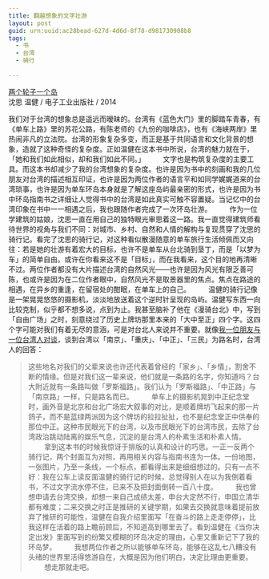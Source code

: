 ```yaml
---
title: 翻越想象的文字壮游
layout: post
guid: urn:uuid:ac28bead-627d-4d6d-8f78-d981730908b8
tags:
  - 书
  - 台湾
  - 骑行
  
---
```


[两个轮子一个岛](http://book.douban.com/subject/25901913/)  
沈思 温健 / 电子工业出版社 / 2014

我们对于台湾的想象总是遥远而暧昧的。台湾有《蓝色大门》里的脚踏车青春，有《单车上路》里的苏花公路，有陈老师的《九份的咖啡店》，也有《海峡两岸》里热闹非凡的立法院。台湾的形象复杂多变，而正是基于共同语言和文化背景的想象，造就了这种奇怪的复杂度。正如温健在这本书中所说，台湾的魅力就在于，「她和我们如此相似，却和我们如此不同。」 
　　 
文字也是构筑复杂度的主要工具。而这本书却减少了我的台湾想象的复杂度。也许是因为书中的刻画和我的几位朋友对台湾的描述相互印证，也许是因为两位作者的语言平和如同学娓娓道来的台湾琐事，也许是因为单车环岛本身就是了解这座岛屿最亲密的形式，也许是因为书中环岛指南书之详细让人觉得书中的台湾是如此真实可触不容置疑。当记忆中的台湾印象在书中一一相遇之后，我也跟随作者完成了一次环岛壮游。 
　　 
作为一位学建筑的姑娘，沈思一直在用自己的独特眼光审思着这一路。我一直觉得建筑师看待世界的视角与我们不同：对城市、乡村、自然和人情的解构与复现贯穿了沈思的骑行记。看完了沈思的骑行记，对这种看似散漫随意的单车旅行生活倾佩而又向往：若是她的壮游有着宏大的目标，也许不是单车从台北骑到垦丁，而是「以梦为车」的简单自由。或许在你看来这不是「目标」，而在我看来，这个目的地再清晰不过。两位作者都没有大片描述台湾的自然风光——也许是因为风光有限乏善可陈，也或许是因为在二位作者眼中，自然风光不是取景器里的焦点。焦点在路途的相遇，在异乡的重逢，在留宿处的酣眠，在单车上的自己。 
　　 
温健的骑行记像是一架晃晃悠悠的摄影机，淡淡地放送着这个逆时针呈现的岛屿。温健写东西一向比较克制，似乎都不想多说，点到为止。我甚至脑补了他在《漫骑台北》中，写到「自由广场」之时，刻意绕过了历史上牌坊那里本来的「大中至正」四个字。这四个字可能对我们有着无尽的意涵，可是对台北人来说并不重要。就像[我一位朋友与一位台湾人对谈](http://brave.huozhe.info/?p=358)，谈到台湾以「南京」、「重庆」、「中正」、「三民」为路名时，台湾人的回答： 
　　 
>这些地名对我们的父辈来说也许还代表着曾经的「家乡」、「乡情」，割舍不断的情缘。但是对我们这一辈来说，他们就是一条路的名字，你知道吗？台大附近就有一条路叫做「罗斯福路」。我们认为「罗斯福路」、「中正路」与「南京路」一样，只是路名而已。 
　　 
单车上的摄影机晃到中正纪念堂时，画外音是北京和台北广场宏大叙事的对比，是顺着牌坊飞起来的那一片鸽子，而不是蓝绿两派因为这个牌坊的拉拉扯扯，也不是纪念堂正中供奉的那位中正。这种市民眼光下的台湾，以及市民眼光下的台湾市民，去除了台湾政治跳动陆离的娱乐气息，沉淀的是台湾人的朴素生活和朴素人情。 
　　 
拿到这本书的时候我惊讶于排版的认真和设计的巧思。一正一反两个骑行记，两个封面互为对照，再用相关内容与指南书连为一体。一份地图，一张图片，乃至一条线，一个标点，都看得出来是细细想过的。只有一点不好：我在公车上读反面温健的骑行记的时候，总觉得别人在以为我倒着看书，不过文字流水停不住，已来不及把封面倒转一百八十度。 
　　 
我也曾想申请去台湾交换，却想一来自己成绩太差，申台大定然不行，申国立清华都有难度；二来交换之时正是推研的关键学期，如果去交换就意味着提前放弃了推研的可能性，温健在自我介绍里面写「在奋斗的路上走走停停」，比我这样在活着的路上瞻前顾后，不知道高到哪里去了。看到温健在《当你决定出发》里面写到的纷繁又模糊的环岛决定的理由，心里又重新记下了我的环岛梦。 
　　 
我想两位作者之所以能够单车环岛，能够在这乱七八糟没有头绪的世界里活得悠游自在，大概是因为他们明白，决定比理由更重要。 
　　 
想走那就走吧。